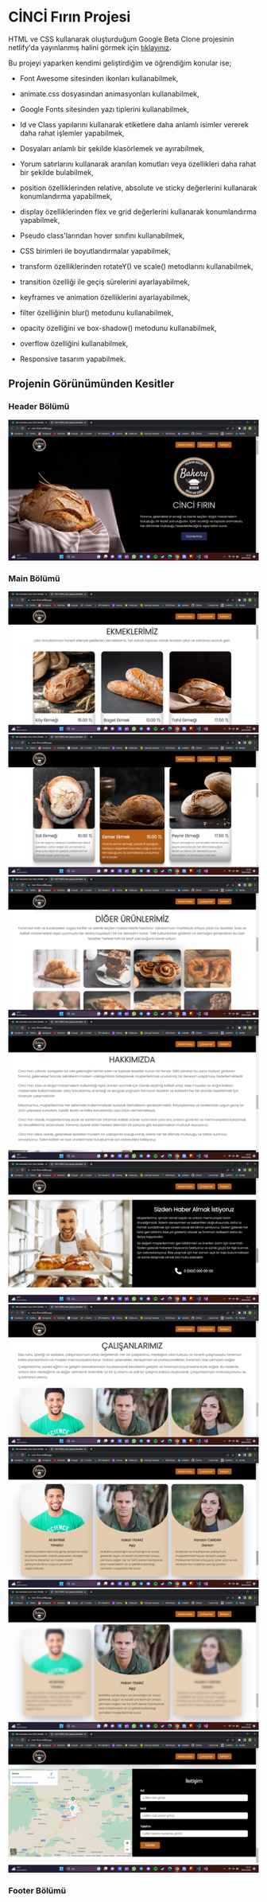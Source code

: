 # CİNCİ Fırın Projesi

HTML ve CSS kullanarak oluşturduğum Google Beta Clone projesinin netlify'da yayınlanmış halini görmek için [tıklayınız](https://cinci-firin.netlify.app/).

Bu projeyi yaparken kendimi geliştirdiğim ve öğrendiğim konular ise;

* Font Awesome sitesinden ikonları kullanabilmek,

* animate.css dosyasından animasyonları kullanabilmek,

* Google Fonts sitesinden yazı tiplerini kullanabilmek,

* Id ve Class yapılarını kullanarak etiketlere daha anlamlı isimler vererek daha rahat işlemler yapabilmek,

* Dosyaları anlamlı bir şekilde klasörlemek ve ayırabilmek,

* Yorum satırlarını kullanarak aranılan komutları veya özellikleri daha rahat bir şekilde bulabilmek,

* position özelliklerinden relative, absolute ve sticky değerlerini kullanarak konumlandırma yapabilmek,

* display özelliklerinden flex ve grid değerlerini kullanarak konumlandırma yapabilmek,

* Pseudo class'larından hover sınıfını kullanabilmek,

* CSS birimleri ile boyutlandırmalar yapabilmek,

* transform özelliklerinden rotateY() ve scale() metodlarını kullanabilmek,

* transition özelliği ile geçiş sürelerini ayarlayabilmek,

* keyframes ve animation özelliklerini ayarlayabilmek, 

* filter özelliğinin blur() metodunu kullanabilmek,

* opacity özelliğini ve box-shadow() metodunu kullanabilmek,

* overflow özelliğini kullanabilmek,

* Responsive tasarım yapabilmek. 

## Projenin Görünümünden Kesitler

### Header Bölümü

![Header](images/main-header.png)

### Main Bölümü

![Main](images/main-1.png)
![Main](images/main-2.png)
![Main](images/main-3.png)
![Main](images/main-4.png)
![Main](images/main-5.png)
![Main](images/main-6.png)
![Main](images/main-7.png)
![Main](images/main-8.png)
![Main](images/main-9.png)

### Footer Bölümü